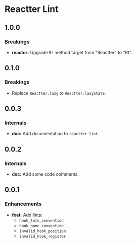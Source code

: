 # Reactter Lint

## 1.0.0

### Breakings

- **reactor:** Upgrade `Rt` method target from "Reactter" to "Rt".

## 0.1.0

### Breakings

- Replace `Reactter.lazy` to `Reactter.lazyState`.

## 0.0.3

### Internals

- **doc:** Add documentation to `reactter_lint`.

## 0.0.2

### Internals

- **doc:** Add some code comments.

## 0.0.1

### Enhancements

- **feat:** Add lints:
  - `hook_late_convention`
  - `hook_name_convention`
  - `invalid_hook_position`
  - `invalid_hook_register`
